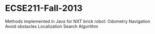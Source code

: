 # ECSE211-Fall-2013
Methods implemented in Java for NXT brick robot:
Odometry
Navigation
Avoid obstacles
Localization
Search Algorithm

